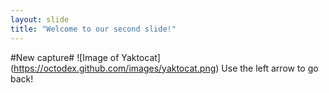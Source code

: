 ```yaml
---
layout: slide
title: "Welcome to our second slide!"
---
```

#New capture# ![Image of Yaktocat] (https://octodex.github.com/images/yaktocat.png)
Use the left arrow to go back!
